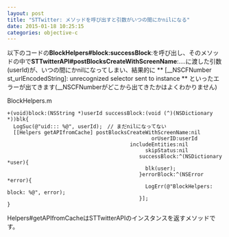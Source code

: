 ```yaml
---
layout: post
title: "STTwitter: メソッドを呼び出すと引数がいつの間にかnilになる"
date: 2015-01-18 10:25:15
categories: objective-c
---
```

<p>以下のコードの<strong>BlockHelpers#block:successBlock</strong>:を呼び出し、そのメソッドの中で<strong>STTwitterAPI#postBlocksCreateWithScreenName</strong>:....に渡した引数(userId)が、いつの間にかnilになってしまい、結果的に ** [__NSCFNumber st_urlEncodedString]: unrecognized selector sent to instance ** といったエラーが出てきます(__NSCFNumberがどこから出てきたかはよくわかりません)</p>

<p>BlockHelpers.m</p>

<pre><code>+(void)block:(NSString *)userId successBlock:(void (^)(NSDictionary *))blk{
  LogSuc(@"uid::: %@", userId);　// まだnilになってない
  [[Helpers getAPIfromCache] postBlocksCreateWithScreenName:nil
                                               orUserID:userId
                                        includeEntities:nil
                                             skipStatus:nil
                                           successBlock:^(NSDictionary *user){
                                             blk(user);
                                           }errorBlock:^(NSError *error){
                                             LogErr(@"BlockHelpers: block: %@", error);
                                           }];
}
</code></pre>

<p>Helpers#getAPIfromCacheはSTTwitterAPIのインスタンスを返すメソッドです。</p>
